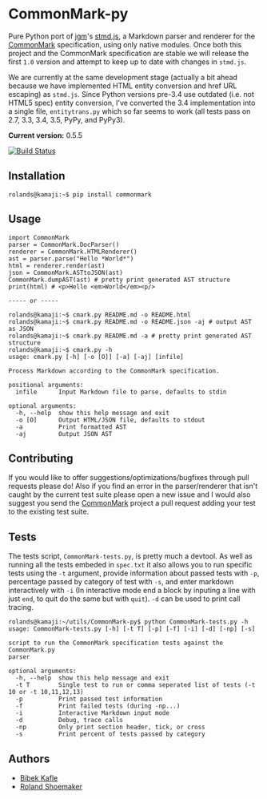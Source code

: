 CommonMark-py
=============
Pure Python port of [jgm](https://github.com/jgm)'s [stmd.js](https://github.com/jgm/stmd/blob/master/js/stmd.js), a Markdown parser and renderer for the [CommonMark](http://commonmark.org) specification, using only native modules. Once both this project and the CommonMark specification are stable we will release the first `1.0` version and attempt to keep up to date with changes in `stmd.js`.

We are currently at the same development stage (actually a bit ahead because we have implemented HTML entity conversion and href URL escaping) as `stmd.js`. Since Python versions pre-3.4 use outdated (i.e. not HTML5 spec) entity conversion, I've converted the 3.4 implementation into a single file, `entitytrans.py` which so far seems to work (all tests pass on 2.7, 3.3, 3.4, 3.5, PyPy, and PyPy3).

**Current version:** 0.5.5

[![Build Status](https://travis-ci.org/rtfd/CommonMark-py.svg?branch=master)](https://travis-ci.org/rtfd/CommonMark-py)

Installation
------------

    rolands@kamaji:~$ pip install commonmark

Usage
-----

	import CommonMark
	parser = CommonMark.DocParser()
	renderer = CommonMark.HTMLRenderer()
	ast = parser.parse("Hello *World*")
	html = renderer.render(ast)
	json = CommonMark.ASTtoJSON(ast)
	CommonMark.dumpAST(ast) # pretty print generated AST structure
	print(html) # <p>Hello <em>World</em><p/>

    ----- or -----

	rolands@kamaji:~$ cmark.py README.md -o README.html
	rolands@kamaji:~$ cmark.py README.md -o README.json -aj # output AST as JSON
	rolands@kamaji:~$ cmark.py README.md -a # pretty print generated AST structure
	rolands@kamaji:~$ cmark.py -h
	usage: cmark.py [-h] [-o [O]] [-a] [-aj] [infile]

	Process Markdown according to the CommonMark specification.

	positional arguments:
	  infile      Input Markdown file to parse, defaults to stdin

	optional arguments:
	  -h, --help  show this help message and exit
	  -o [O]      Output HTML/JSON file, defaults to stdout
	  -a          Print formatted AST
	  -aj         Output JSON AST

Contributing
------------

If you would like to offer suggestions/optimizations/bugfixes through pull requests please do! Also if you find an error in the parser/renderer that isn't caught by the current test suite please open a new issue and I would also suggest you send the [CommonMark](https://github.com/jgm/CommonMark) project a pull request adding your test to the existing test suite.

Tests
-----

The tests script, `CommonMark-tests.py`, is pretty much a devtool. As well as running all the tests embeded in `spec.txt` it also allows you to run specific tests using the `-t` argument, provide information about passed tests with `-p`, percentage passed by category of test with `-s`, and enter markdown interactively with `-i` (In interactive mode end a block by inputing a line with just `end`, to quit do the same but with `quit`). `-d` can be used to print call tracing.

	rolands@kamaji:~/utils/CommonMark-py$ python CommonMark-tests.py -h
	usage: CommonMark-tests.py [-h] [-t T] [-p] [-f] [-i] [-d] [-np] [-s]

	script to run the CommonMark specification tests against the CommonMark.py
	parser

	optional arguments:
	  -h, --help  show this help message and exit
	  -t T        Single test to run or comma seperated list of tests (-t 10 or -t 10,11,12,13)
	  -p          Print passed test information
	  -f          Print failed tests (during -np...)
	  -i          Interactive Markdown input mode
	  -d          Debug, trace calls
	  -np         Only print section header, tick, or cross
	  -s          Print percent of tests passed by category

Authors
-------
* [Bibek Kafle](https://github.com/kafle)
* [Roland Shoemaker](https://github.com/rolandshoemaker)
